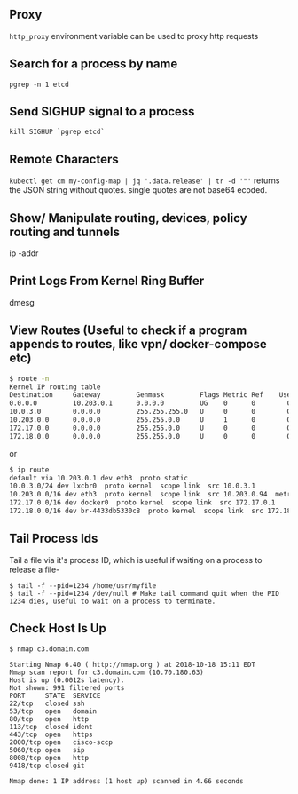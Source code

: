 Proxy
-----
`http_proxy` environment variable can be used to proxy http requests

Search for a process by name
------------------------------
`pgrep -n 1 etcd`

Send SIGHUP signal to a process
-------------------------------
```kill SIGHUP `pgrep etcd` ```

Remote Characters
-----------------
`kubectl get cm my-config-map | jq '.data.release' | tr -d '"'`
returns the JSON string without quotes.
single quotes are not base64 ecoded.

Show/ Manipulate routing, devices, policy routing and tunnels
-------------------------------------------------------------
ip -addr

Print Logs From Kernel Ring Buffer
----------------------------------

dmesg

View Routes (Useful to check if a program appends to routes, like vpn/ docker-compose etc)
------------------------------------------------------------------------------------------
``` bash
$ route -n
Kernel IP routing table
Destination     Gateway         Genmask         Flags Metric Ref    Use Iface
0.0.0.0         10.203.0.1      0.0.0.0         UG    0      0        0 eth3
10.0.3.0        0.0.0.0         255.255.255.0   U     0      0        0 lxcbr0
10.203.0.0      0.0.0.0         255.255.0.0     U     1      0        0 eth3
172.17.0.0      0.0.0.0         255.255.0.0     U     0      0        0 docker0
172.18.0.0      0.0.0.0         255.255.0.0     U     0      0        0 br-4433db5330c8
```
or 
```bash
$ ip route
default via 10.203.0.1 dev eth3  proto static 
10.0.3.0/24 dev lxcbr0  proto kernel  scope link  src 10.0.3.1 
10.203.0.0/16 dev eth3  proto kernel  scope link  src 10.203.0.94  metric 1 
172.17.0.0/16 dev docker0  proto kernel  scope link  src 172.17.0.1 
172.18.0.0/16 dev br-4433db5330c8  proto kernel  scope link  src 172.18.0.1 
```

Tail Process Ids
----------------
Tail a file via it's process ID, which is useful if waiting on a process to release a file-
```
$ tail -f --pid=1234 /home/usr/myfile
$ tail -f --pid=1234 /dev/null # Make tail command quit when the PID 1234 dies, useful to wait on a process to terminate.
```

Check Host Is Up
----------------
```
$ nmap c3.domain.com

Starting Nmap 6.40 ( http://nmap.org ) at 2018-10-18 15:11 EDT
Nmap scan report for c3.domain.com (10.70.180.63)
Host is up (0.0012s latency).
Not shown: 991 filtered ports
PORT     STATE  SERVICE
22/tcp   closed ssh
53/tcp   open   domain
80/tcp   open   http
113/tcp  closed ident
443/tcp  open   https
2000/tcp open   cisco-sccp
5060/tcp open   sip
8008/tcp open   http
9418/tcp closed git

Nmap done: 1 IP address (1 host up) scanned in 4.66 seconds
```
